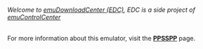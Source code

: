 ###### Welcome to [emuDownloadCenter (EDC)](https://github.com/PhoenixInteractiveNL/emuDownloadCenter/wiki/), EDC is a side project of [emuControlCenter](https://github.com/PhoenixInteractiveNL/emuControlCenter/wiki/)

For more information about this emulator, visit the [**PPSSPP**](https://github.com/PhoenixInteractiveNL/emuDownloadCenter/wiki/Emulator-ppsspp#menu) page.
